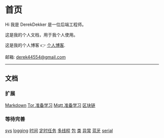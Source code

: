 # 首页

Hi 我是 DerekDekker 是一位后端工程师。

这是我的个人文档，用于我个人使用。

这是我的个人博客 👉 [个人博客](https://derekdekker.com).

邮箱: derek44554@gmail.com

---
## 文档

### 扩展
[Markdown](/Markdown/代码/)
[Tor 准备学习](#)
[Mqtt 准备学习](#)
[区块链](#)


### 等待完善

[sys](/Python/sys/)
[logging](/Python/logging/)
[时间](/Python/时间/)
[定时任务](/Python/定时任务/)
[多线程](/Python/多线程/)
[包](/Python/包/)
[类](/Python/类/)
[异常](/Python/异常/)
[蓝牙](/Python/蓝牙/)
[serial](/Python/serial/)

